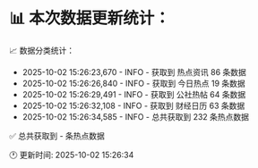 📊 本次数据更新统计：
==========================

📈 数据分类统计：
- 2025-10-02 15:26:23,670 - INFO - 获取到 热点资讯 86 条数据
- 2025-10-02 15:26:26,840 - INFO - 获取到 今日热点 19 条数据
- 2025-10-02 15:26:29,491 - INFO - 获取到 公社热帖 64 条数据
- 2025-10-02 15:26:32,108 - INFO - 获取到 财经日历 63 条数据
- 2025-10-02 15:26:34,585 - INFO - 总共获取到 232 条热点数据

✅ 总共获取到 - 条热点数据

🕐 更新时间: 2025-10-02 15:26:34
